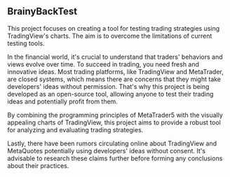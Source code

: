 ## BrainyBackTest
This project focuses on creating a tool for testing trading strategies using TradingView's charts. The aim is to overcome the limitations of current testing tools.

In the financial world, it's crucial to understand that traders' behaviors and views evolve over time. To succeed in trading, you need fresh and innovative ideas. Most trading platforms, like TradingView and MetaTrader, are closed systems, which means there are concerns that they might take developers' ideas without permission. That's why this project is being developed as an open-source tool, allowing anyone to test their trading ideas and potentially profit from them.

By combining the programming principles of MetaTrader5  with the visually appealing charts of TradingView, this project aims to provide a robust tool for analyzing and evaluating trading strategies.

Lastly, there have been rumors circulating online about TradingView and MetaQuotes potentially using developers' ideas without consent. It's advisable to research these claims further before forming any conclusions about their practices.
